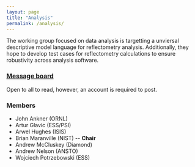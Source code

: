 ```yaml
---
layout: page
title: "Analysis"
permalink: /analysis/
---
```


The working group focused on data analysis is targetting a unviersal descriptive model language for reflectometry analysis. 
Additionally, they hope to develop test cases for reflectometry calculations to ensure robustivity across analysis software. 

### [Message board](https://gitter.im/reflectivity/analysis) 

Open to all to read, however, an account is required to post.

### Members

- John Ankner (ORNL)
- Artur Glavic (ESS/PSI)
- Arwel Hughes (ISIS) 
- Brian Maranville (NIST) -- **Chair**
- Andrew McCluskey (Diamond)
- Andrew Nelson (ANSTO)
- Wojciech Potrzebowski (ESS)